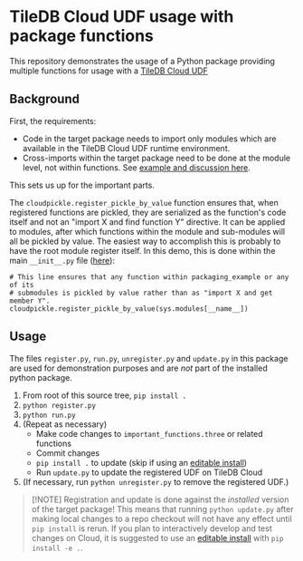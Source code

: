 # TileDB Cloud UDF usage with package functions

This repository demonstrates the usage of a Python package providing multiple functions for usage with a [TileDB Cloud UDF](https://docs.tiledb.com/cloud/concepts/tiledb-cloud-internals/serverless-udfs)

## Background

First, the requirements:

- Code in the target package needs to import only modules which are available in the TileDB Cloud UDF runtime environment.
- Cross-imports within the target package need to be done at the module level, not within functions. See [example and discussion here](https://github.com/TileDB-Inc/example-cloud-udf-package/blob/bbcc2833211e2a5d728095caf2cd08d3e7099a54/src/packaging_example/important_functions.py#L1-L8).

This sets us up for the important parts.

The `cloudpickle.register_pickle_by_value` function ensures that, when registered functions are pickled, they are serialized as the function's code itself and not an "import X and find function Y" directive. It can be applied to modules, after which functions within the module and sub-modules will all be pickled by value. The easiest way to accomplish this is probably to have the root module register itself. In this demo, this is done within the main `__init__.py` file ([here](https://github.com/TileDB-Inc/example-cloud-udf-package/blob/bbcc2833211e2a5d728095caf2cd08d3e7099a54/src/packaging_example/__init__.py#L8)):

```
# This line ensures that any function within packaging_example or any of its
# submodules is pickled by value rather than as "import X and get member Y".
cloudpickle.register_pickle_by_value(sys.modules[__name__])
```

## Usage

The files `register.py`, `run.py`, `unregister.py` and `update.py` in this package are used for demonstration purposes and are _not_ part of the installed python package.

1. From root of this source tree, `pip install .`
2. `python register.py`
3. `python run.py`
4. (Repeat as necessary)
    - Make code changes to `important_functions.three` or related functions
    - Commit changes
    - `pip install .` to update (skip if using an [editable install](https://setuptools.pypa.io/en/latest/userguide/development_mode.html))
    - Run `update.py` to update the registered UDF on TileDB Cloud
5. (If necessary, run `python unregister.py` to remove the registered UDF.)

> [!NOTE] Registration and update is done against the *installed* version of the target package! This means that running `python update.py` after making local changes to a repo checkout will not have any effect until `pip install` is rerun. If you plan to interactively develop and test changes on Cloud, it is suggested to use an [editable install](https://setuptools.pypa.io/en/latest/userguide/development_mode.html) with `pip install -e .`.